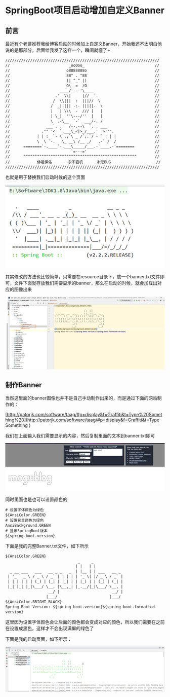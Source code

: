 # SpringBoot项目启动增加自定义Banner

## 前言

最近有个老哥推荐我给博客启动的时候加上自定义Banner，开始我还不太明白他说的是那部分，后面给我发了这样一个，瞬间就懂了~

```
////////////////////////////////////////////////////////////////////  
//                          _ooOoo_                               //  
//                         o8888888o                              //  
//                         88" . "88                              //  
//                         (| ^_^ |)                              //  
//                         O\  =  /O                              //  
//                      ____/`---'\____                           //  
//                    .'  \\|     |//  `.                         //  
//                   /  \\|||  :  |||//  \                        //  
//                  /  _||||| -:- |||||-  \                       //  
//                  |   | \\\  -  /// |   |                       //  
//                  | \_|  ''\---/''  |   |                       //  
//                  \  .-\__  `-`  ___/-. /                       //  
//                ___`. .'  /--.--\  `. . ___                     //  
//              ."" '<  `.___\_<|>_/___.'  >'"".                  //  
//            | | :  `- \`.;`\ _ /`;.`/ - ` : | |                 //  
//            \  \ `-.   \_ __\ /__ _/   .-` /  /                 //  
//      ========`-.____`-.___\_____/___.-`____.-'========         //  
//                           `=---='                              //  
//      ^^^^^^^^^^^^^^^^^^^^^^^^^^^^^^^^^^^^^^^^^^^^^^^^^^        //  
//            佛祖保佑       永不宕机      永无BUG                    //
//////////////////////////////////////////////////////////////////// 
```

也就是用于替换我们启动时候的这个页面

![image-20200107193657995](images/image-20200107193657995.png)

其实修改的方法也比较简单，只需要在resource目录下，放一个banner.txt文件即可，文件下面就存放我们需要显示的banner，那么在启动的时候，就会加载出对应的图像出来

![image-20200107194508978](images/image-20200107194508978.png)

## 制作Banner

当然这里面的banner图像也并不是自己手动制作出来的，而是通过下面的网站制作的：

[http://patorjk.com/software/taag/#p=display&f=Graffiti&t=Type%20Something%20](http://patorjk.com/software/taag/#p=display&f=Graffiti&t=Type Something )

我们在上面输入我们需要显示的内容，然后复制里面的文本到banner.txt即可

![image-20200107194722140](images/image-20200107194722140.png)

同时里面也是也可以设置颜色的

```
# 设置字体颜色为绿色
${AnsiColor.GREEN}
# 设置背景颜色为绿色
AnsiBackground.GREEN
# 显示SpringBoot版本
${spring-boot.version}
```

下面是我的完整Banner.txt文件，如下所示

```
${AnsiColor.GREEN}
                                _     _
                               | |   | |            
  _ __ ___   ___   __ _ _   _  | |__ | | ___   __ _ 
 | '_ ` _ \ / _ \ / _` | | | | | '_ \| |/ _ \ / _` |
 | | | | | | (_) | (_| | |_| | | |_) | | (_) | (_| |
 |_| |_| |_|\___/ \__, |\__,_| |_.__/|_|\___/ \__, |
                   __/ |                       __/ |
                  |___/                       |___/
${AnsiColor.BRIGHT_BLACK}
Spring Boot Version: ${spring-boot.version}${spring-boot.formatted-version}
```

这里因为设置字体颜色会让后面的颜色都会变成对应的颜色，所以我们需要在之前在设置成黑色，这样才不会出现满屏的绿色了

下面是我的启动页面，如下所示：

![image-20200107195404379](images/image-20200107195404379.png)

